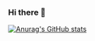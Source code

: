 ### Hi there 👋



[![Anurag's GitHub stats](https://github-readme-stats.vercel.app/api?username=arpitnath&count_private=true&theme=nordshow_icons=true&hide_border=true)](https://github.com/anuraghazra/github-readme-stats)


